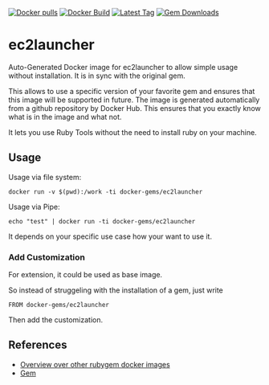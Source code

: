 [![Docker pulls](https://img.shields.io/docker/pulls/rubygem/ec2launcher.svg)](https://hub.docker.com/r/rubygem/ec2launcher/)
[![Docker Build](https://img.shields.io/docker/automated/rubygem/ec2launcher.svg)](https://hub.docker.com/r/rubygem/ec2launcher/)
[![Latest Tag](https://img.shields.io/github/tag/docker-rubygem/ec2launcher.svg)](https://hub.docker.com/r/rubygem/ec2launcher/)
[![Gem Downloads](https://img.shields.io/gem/dt/ec2launcher.svg)](https://rubygems.org/gems/ec2launcher/)
# ec2launcher

Auto-Generated Docker image for ec2launcher to allow simple usage without installation.
It is in sync with the original gem.

This allows to use a specific version of your favorite gem and ensures that this image will be supported in future.
The image is generated automatically from a github repository by Docker Hub.
This ensures that you exactly know what is in the image and what not.

It lets you use Ruby Tools without the need to install ruby on your machine.

## Usage

Usage via file system:

`docker run -v $(pwd):/work -ti docker-gems/ec2launcher`

Usage via Pipe:

`echo "test" | docker run -ti docker-gems/ec2launcher`

It depends on your specific use case how your want to use it.

### Add Customization

For extension, it could be used as base image.

So instead of struggeling with the installation of a gem, just write

`FROM docker-gems/ec2launcher`

Then add the customization.

## References

 - [Overview over other rubygem docker images](https://github.com/thinkbot/docker-rubygem)
 - [Gem](https://rubygems.org/gems/ec2launcher/)
